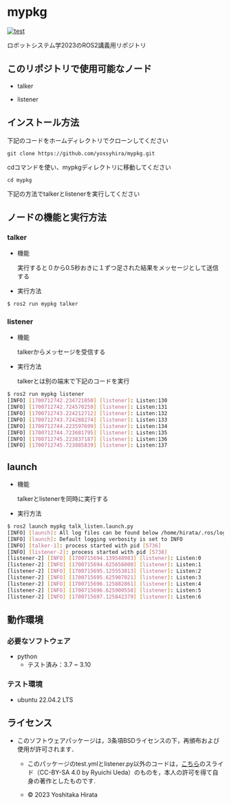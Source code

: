 # mypkg
[![test](https://github.com/yossyhira/mypkg/actions/workflows/test.yml/badge.svg)](https://github.com/yossyhira/mypkg/actions/workflows/test.yml)

ロボットシステム学2023のROS2講義用リポジトリ

## このリポジトリで使用可能なノード
* talker

* listener

## インストール方法
下記のコードをホームディレクトリでクローンしてください
```
git clone https://github.com/yossyhira/mypkg.git
```
cdコマンドを使い、mypkgディレクトリに移動してください
```
cd mypkg
```
下記の方法でtalkerとlistenerを実行してください

## ノードの機能と実行方法
### talker
* 機能

  実行すると０から0.5秒おきに１ずつ足された結果をメッセージとして送信する

* 実行方法


```bash
$ ros2 run mypkg talker 
```

### listener
* 機能

  talkerからメッセージを受信する

* 実行方法

  talkerとは別の端末で下記のコードを実行

```bash
$ ros2 run mypkg listener
[INFO] [1700712742.234721050] [listener]: Listen:130
[INFO] [1700712742.724570259] [listener]: Listen:131
[INFO] [1700712743.224212712] [listener]: Listen:132
[INFO] [1700712743.724288274] [listener]: Listen:133
[INFO] [1700712744.223597699] [listener]: Listen:134
[INFO] [1700712744.723681795] [listener]: Listen:135
[INFO] [1700712745.223837187] [listener]: Listen:136
[INFO] [1700712745.723885839] [listener]: Listen:137
```

## launch

* 機能

  talkerとlistenerを同時に実行する

* 実行方法

```bash
$ ros2 launch mypkg talk_listen.launch.py
[INFO] [launch]: All log files can be found below /home/hirata/.ros/log/2023-11-23-14-01-33-241579-yoshi-5735
[INFO] [launch]: Default logging verbosity is set to INFO
[INFO] [talker-1]: process started with pid [5736]
[INFO] [listener-2]: process started with pid [5738]
[listener-2] [INFO] [1700715694.139548983] [listener]: Listen:0
[listener-2] [INFO] [1700715694.625656000] [listener]: Listen:1
[listener-2] [INFO] [1700715695.125553813] [listener]: Listen:2
[listener-2] [INFO] [1700715695.625907021] [listener]: Listen:3
[listener-2] [INFO] [1700715696.125882861] [listener]: Listen:4
[listener-2] [INFO] [1700715696.625900558] [listener]: Listen:5
[listener-2] [INFO] [1700715697.125842379] [listener]: Listen:6
```


## 動作環境
### 必要なソフトウェア　

* python
  * テスト済み：3.7 ~ 3.10

### テスト環境
* ubuntu 22.04.2 LTS

## ライセンス
* このソフトウェアパッケージは，3条項BSDライセンスの下，再頒布および使用が許可されます．
  


  * このパッケージのtest.ymlとlistener.py以外のコードは，[こちら](https://github.com/ryuichiueda/my_slides/tree/master/robosys_2022)のスライド（CC-BY-SA 4.0 by Ryuichi Ueda）のものを，本人の許可を得て自身の著作としたものです.

  * © 2023 Yoshitaka Hirata
